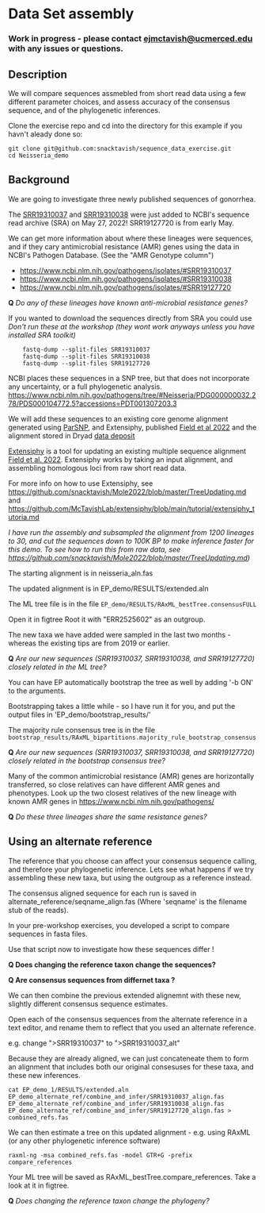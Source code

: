 # Data Set assembly
### Work in progress - please contact ejmctavish@ucmerced.edu with any issues or questions.


## Description

We will compare sequences assmebled from short read data using a few different parameter choices, and assess accuracy of the consensus sequence, and of the phylogenetic inferences.


Clone the exercise repo and cd into the directory for this example if you havn't aleady done so:

    git clone git@github.com:snacktavish/sequence_data_exercise.git
    cd Neisseria_demo




## Background
We are going to investigate three newly published sequences of gonorrhea.

The [SRR19310037](https://www.ncbi.nlm.nih.gov/sra/SRX15370312[accn]) and [SRR19310038](https://www.ncbi.nlm.nih.gov/sra/SRX15370313[accn]) were just added to NCBI's sequence read archive (SRA) on May 27, 2022!
SRR19127720 is from early May.


We can get more information about where these lineages were sequences, and if they cary antimicrobial resistance (AMR) genes using the data in NCBI's Pathogen Database. (See the "AMR Genotype column")


  - https://www.ncbi.nlm.nih.gov/pathogens/isolates/#SRR19310037
  - https://www.ncbi.nlm.nih.gov/pathogens/isolates/#SRR19310038
  - https://www.ncbi.nlm.nih.gov/pathogens/isolates/#SRR19127720

**Q** *Do any of these lineages have known anti-microbial resistance genes?*


If you wanted to download the sequences directly from SRA you could use
*Don't run these at the workshop (they wont work anyways unless you have installed SRA toolkit)*
```
    fastq-dump --split-files SRR19310037
    fastq-dump --split-files SRR19310038
    fastq-dump --split-files SRR19127720
```

NCBI places these sequences in a SNP tree, but that does not incorporate any uncertainty, or a full phylogenetic analysis.
https://www.ncbi.nlm.nih.gov/pathogens/tree/#Neisseria/PDG000000032.278/PDS000104772.5?accessions=PDT001307203.3


We will add these sequences to an existing core genome alignment generated using [ParSNP](https://harvest.readthedocs.io/en/latest/content/parsnp.html), and Extensiphy, published [Field et al 2022](https://besjournals.onlinelibrary.wiley.com/doi/full/10.1111/2041-210X.13790) and the alignment stored in Dryad [data deposit](https://datadryad.org/stash/dataset/doi:10.6071/M38T0T)


[Extensiphy](https://github.com/McTavishLab/extensiphy.git) is a tool for updating an existing multiple sequence alignment [Field et al. 2022](https://besjournals.onlinelibrary.wiley.com/doi/full/10.1111/2041-210X.13790). Extensiphy works by taking an input alignment, and assembling homologous loci from raw short read data.

For more info on how to use Extensiphy, see https://github.com/snacktavish/Mole2022/blob/master/TreeUpdating.md and https://github.com/McTavishLab/extensiphy/blob/main/tutorial/extensiphy_tutoria.md


*I have run the assembly and subsampled the alignment from 1200 lineages to 30, and cut the sequences down to 100K BP to make inference faster for this demo. To see how to run this from raw data, see https://github.com/snacktavish/Mole2022/blob/master/TreeUpdating.md)*



The starting alignment is in neisseria_aln.fas

The updated alignment is in EP_demo/RESULTS/extended.aln 

The ML tree file is in the file `EP_demo/RESULTS/RAxML_bestTree.consensusFULL`

Open it in figtree
Root it with "ERR2525602" as an outgroup.


The new taxa we have added were sampled in the last two months - whereas the existing tips are from 2019 or earlier.

**Q** *Are our new sequences (SRR19310037, SRR19310038, and SRR19127720) closely related in the ML tree?*

You can have EP automatically bootstrap the tree as well by adding '-b ON' to the arguments.

Bootstrapping takes a little while - so I have run it for you, and put the output files in 'EP_demo/bootstrap_results/'

The majority rule consensus tree is in the file `bootstrap_results/RAxML_bipartitions.majority_rule_bootstrap_consensus
`

**Q** *Are our new sequences (SRR19310037, SRR19310038, and SRR19127720) closely related in the bootstrap consensus tree?*


Many of the common antimicrobial resistance (AMR) genes are horizontally transferred, so close relatives can have different AMR genes and phenotypes.
Look up the two closest relatives of the new lineage with known AMR genes in https://www.ncbi.nlm.nih.gov/pathogens/

**Q**  *Do these three lineages share the same resistance genes?*



## Using an alternate reference

The reference that you choose can affect your consensus sequence calling, and therefore your phylogenetic inference. Lets see what happens if we try assembling these new taxa, but using the outgroup as a reference instead.



The consensus aligned sequence for each run is saved in alternate_reference/seqname_align.fas (Where 'seqname' is the filename stub of the reads).


In your pre-workshop exercises, you developed a script to compare sequences in fasta files.

Use that script now to investigate how these sequences differ !


**Q Does changing the reference taxon change the sequences?**


**Q Are consensus sequences from differnet taxa ?**


We can then combine the previous extended alignemnt with these new, slightly different consensus sequence estimates.

Open each of the consensus sequences from the alternate reference in a text editor, and rename them to reflect that you used an alternate reference.

e.g. change ">SRR19310037" to  ">SRR19310037_alt"

Because they are already aligned, we can just concateneate them to form an alignment that includes both our original consesuses for these taxa, and these new inferences.


    cat EP_demo_1/RESULTS/extended.aln EP_demo_alternate_ref/combine_and_infer/SRR19310037_align.fas EP_demo_alternate_ref/combine_and_infer/SRR19310038_align.fas EP_demo_alternate_ref/combine_and_infer/SRR19127720_align.fas > combined_refs.fas


We can then estimate a tree on this updated alignment - e.g. using RAxML (or any other phylogenetic inference software)


    raxml-ng -msa combined_refs.fas -model GTR+G -prefix compare_references 

Your ML tree will be saved as RAxML_bestTree.compare_references. Take a look at it in figtree.


**Q** *Does changing the reference taxon change the phylogeny?*



